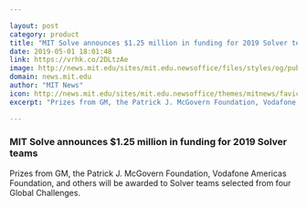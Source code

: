 ```yaml
---

layout: post
category: product
title: "MIT Solve announces $1.25 million in funding for 2019 Solver teams"
date: 2019-05-01 18:01:48
link: https://vrhk.co/2DLtzAe
image: http://news.mit.edu/sites/mit.edu.newsoffice/files/styles/og/public/images/2019/solve-at-mit-kresge-2018.jpeg
domain: news.mit.edu
author: "MIT News"
icon: http://news.mit.edu/sites/mit.edu.newsoffice/themes/mitnews/favicon.ico
excerpt: "Prizes from GM, the Patrick J. McGovern Foundation, Vodafone Americas Foundation, and others will be awarded to Solver teams selected from four Global Challenges."

---
```


### MIT Solve announces $1.25 million in funding for 2019 Solver teams

Prizes from GM, the Patrick J. McGovern Foundation, Vodafone Americas Foundation, and others will be awarded to Solver teams selected from four Global Challenges.